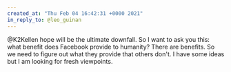 ```yaml
---
created_at: "Thu Feb 04 16:42:31 +0000 2021"
in_reply_to: @leo_guinan
---
```


@K2Kellen hope will be the ultimate downfall. So I want to ask you this: what benefit does Facebook provide to humanity? There are benefits. So we need to figure out what they provide that others don't. I have some ideas but I am looking for fresh viewpoints.